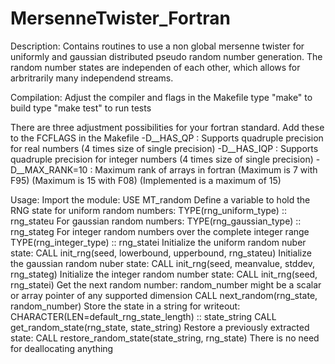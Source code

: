 # MersenneTwister_Fortran

Description:
   Contains routines to use a non global mersenne twister for 
   uniformly and gaussian distributed pseudo random number generation. 
   The random number states are independen of each other, which allows for 
   arbritrarily many independend streams.

Compilation:
   Adjust the compiler and flags in the Makefile
   type "make" to build
   type "make test" to run tests
   

   There are three adjustment possibilities for your fortran standard.
   Add these to the FCFLAGS in the Makefile
   -D__HAS_QP      : Supports quadruple precision for real numbers 
                     (4 times size of single precision)
   -D__HAS_IQP     : Supports quadruple precision for integer numbers
                     (4 times size of single precision)
   -D__MAX_RANK=10 : Maximum rank of arrays in fortran 
                     (Maximum is  7 with F95)
                     (Maximum is 15 with F08)
                     (Implemented is a maximum of 15)

Usage:
   Import the module:
      USE MT_random
   Define a variable to hold the RNG state for uniform random numbers:
      TYPE(rng_uniform_type) :: rng_stateu
   For gaussian random numbers:
      TYPE(rng_gaussian_type) :: rng_stateg
   For integer random numbers over the complete integer range
      TYPE(rng_integer_type) :: rng_statei
   Initialize the uniform random nuber state:
      CALL init_rng(seed, lowerbound, upperbound, rng_stateu)
   Initialize the gaussian random nuber state:
      CALL init_rng(seed, meanvalue, stddev, rng_stateg)
   Initialize the integer random number state:
      CALL init_rng(seed, rng_statei)
   Get the next random number: 
      random_number might be a scalar or array pointer of any supported dimension
      CALL next_random(rng_state, random_number)
   Store the state in a string for writeout:
      CHARACTER(LEN=default_rng_state_length) :: state_string
      CALL get_random_state(rng_state, state_string)
   Restore a previously extracted state:
      CALL restore_random_state(state_string, rng_state)
   There is no need for deallocating anything

